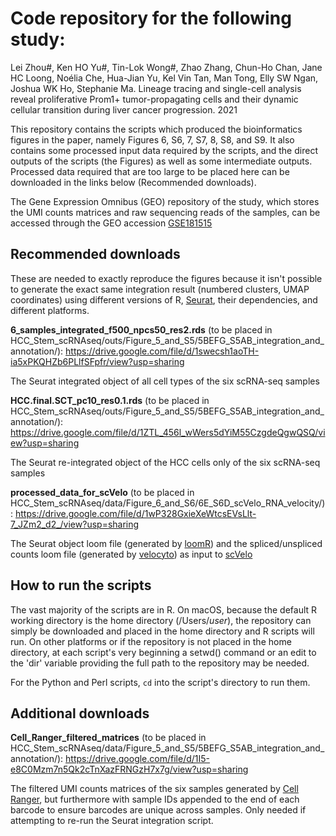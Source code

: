 # Code repository for the following study:

Lei Zhou#, Ken HO Yu#, Tin-Lok Wong#, Zhao Zhang, Chun-Ho Chan, Jane HC Loong, Noélia Che, Hua-Jian Yu, Kel Vin Tan, Man Tong, Elly SW Ngan, Joshua WK Ho, Stephanie Ma. Lineage tracing and single-cell analysis reveal proliferative Prom1+ tumor-propagating cells and their dynamic cellular transition during liver cancer progression. 2021

This repository contains the scripts which produced the bioinformatics figures in the paper, namely Figures 6, S6, 7, S7, 8, S8, and S9. It also contains some processed input data required by the scripts, and the direct outputs of the scripts (the Figures) as well as some intermediate outputs. Processed data required that are too large to be placed here can be downloaded in the links below (Recommended downloads).

The Gene Expression Omnibus (GEO) repository of the study, which stores the UMI counts matrices and raw sequencing reads of the samples, can be accessed through the GEO accession [GSE181515](https://www.ncbi.nlm.nih.gov/geo/query/acc.cgi?acc=GSE181515)

## Recommended downloads

These are needed to exactly reproduce the figures because it isn't possible to generate the exact same integration result (numbered clusters, UMAP coordinates) using different versions of R, [Seurat](https://satijalab.org/seurat/), their dependencies, and different platforms.

**6_samples_integrated_f500_npcs50_res2.rds**  (to be placed in HCC_Stem_scRNAseq/outs/Figure_5_and_S5/5BEFG_S5AB_integration_and_annotation/): https://drive.google.com/file/d/1swecsh1aoTH-ia5xPKQHZb6PLlfSFpfr/view?usp=sharing

The Seurat integrated object of all cell types of the six scRNA-seq samples

**HCC.final.SCT_pc10_res0.1.rds** (to be placed in HCC_Stem_scRNAseq/outs/Figure_5_and_S5/5BEFG_S5AB_integration_and_annotation/): https://drive.google.com/file/d/1ZTL_456l_wWers5dYiM55CzgdeQgwQSQ/view?usp=sharing

The Seurat re-integrated object of the HCC cells only of the six scRNA-seq samples

**processed_data_for_scVelo** (to be placed in HCC_Stem_scRNAseq/data/Figure_6_and_S6/6E_S6D_scVelo_RNA_velocity/): https://drive.google.com/file/d/1wP328GxieXeWtcsEVsLlt-7_JZm2_d2_/view?usp=sharing

The Seurat object loom file (generated by [loomR](https://github.com/mojaveazure/loomR)) and the spliced/unspliced counts loom file (generated by [velocyto](http://velocyto.org/velocyto.py/index.html)) as input to [scVelo](https://scvelo.readthedocs.io/)

## How to run the scripts

The vast majority of the scripts are in R. On macOS, because the default R working directory is the home directory (/Users/_user_), the repository can simply be downloaded and placed in the home directory and R scripts will run. On other platforms or if the repository is not placed in the home directory, at each script's very beginning a setwd() command or an edit to the 'dir' variable providing the full path to the repository may be needed.

For the Python and Perl scripts, ```cd``` into the script's directory to run them.

## Additional downloads

**Cell_Ranger_filtered_matrices** (to be placed in HCC_Stem_scRNAseq/data/Figure_5_and_S5/5BEFG_S5AB_integration_and_annotation/): https://drive.google.com/file/d/1I5-e8C0Mzm7n5Qk2cTnXazFRNGzH7x7g/view?usp=sharing

The filtered UMI counts matrices of the six samples generated by [Cell Ranger](https://support.10xgenomics.com/single-cell-gene-expression/software/pipelines/latest/what-is-cell-ranger), but furthermore with sample IDs appended to the end of each barcode to ensure barcodes are unique across samples. Only needed if attempting to re-run the Seurat integration script.